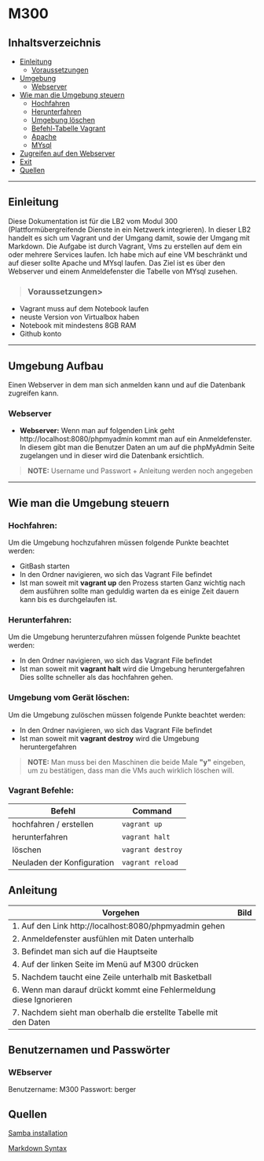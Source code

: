 # M300

## Inhaltsverzeichnis

- [Einleitung](#einleitung)
    - [Voraussetzungen](#voraussetzungen)
- [Umgebung](#umgebung)
	- [Webserver](#Webserver)
- [Wie man die Umgebung steuern](#umgebung-steuern)
    - [Hochfahren](#hochfahren)
    - [Herunterfahren](#herunterfahren)
    - [Umgebung löschen](#umgebung-löschen)
    - [Befehl-Tabelle Vagrant](#befehl-tabelle-vagrant)
    - [Apache](#apache)
    - [MYsql](#mysql)
- [Zugreifen auf den Webserver](#zugreifen-auf-den-webservern)
- [Exit](#exit)
- [Quellen](#quellen)

---

<a name="einleitung"></a>
## Einleitung

Diese Dokumentation ist für die LB2 vom Modul 300 (Plattformübergreifende Dienste in ein Netzwerk integrieren). In dieser LB2 handelt es sich um Vagrant und der Umgang damit, sowie der Umgang mit Markdown. Die Aufgabe ist durch Vagrant, Vms zu erstellen auf dem ein oder mehrere Services laufen. Ich habe mich auf eine VM beschränkt und auf dieser sollte Apache und MYsql laufen. Das Ziel ist es über den Webserver und einem Anmeldefenster die Tabelle von MYsql zusehen. 

<a name="voraussetzungen"></a>
>### Voraussetzungen>

- Vagrant muss auf dem Notebook laufen
- neuste Version von Virtualbox haben
- Notebook mit mindestens 8GB RAM
- Github konto

---

<a name="Umgebung-Aufbau"></a>
## Umgebung Aufbau

Einen Webserver in dem man sich anmelden kann und auf die Datenbank zugreifen kann. 


<a name="Webserver"></a>
### Webserver
- **Webserver:**
Wenn man auf folgenden Link geht http://localhost:8080/phpmyadmin kommt man auf ein Anmeldefenster. In diesem gibt man die Benutzer Daten an um auf die phpMyAdmin Seite zugelangen und in dieser wird die Datenbank ersichtlich. 
> **NOTE:** Username und Passwort + Anleitung werden noch angegeben

---

<a name="Wie-man-die-Umgebung-steuern"></a>
## Wie man die Umgebung steuern

<a name="hochfahren"></a>
### Hochfahren:

Um die Umgebung hochzufahren müssen folgende Punkte beachtet werden: 
- GitBash starten
- In den Ordner navigieren, wo sich das Vagrant File befindet
- Ist man soweit mit **vagrant up** den Prozess starten
Ganz wichtig nach dem ausführen sollte man geduldig warten da es einige Zeit dauern kann bis es durchgelaufen ist. 

<a name="herunterfahren"></a>
### Herunterfahren:

Um die Umgebung herunterzufahren müssen folgende Punkte beachtet werden: 
- In den Ordner navigieren, wo sich das Vagrant File befindet
- Ist man soweit mit **vagrant halt** wird die Umgebung heruntergefahren
Dies sollte schneller als das hochfahren gehen.

<a name="umgebung-löschen"></a>
### Umgebung vom Gerät löschen:

Um die Umgebung zulöschen müssen folgende Punkte beachtet werden: 
- In den Ordner navigieren, wo sich das Vagrant File befindet
- Ist man soweit mit **vagrant destroy** wird die Umgebung heruntergefahren
 
> **NOTE:** Man muss bei den Maschinen die beide Male **"y"** eingeben, um zu bestätigen, dass man die VMs auch wirklich löschen will.

<a name="Vagrant-Befehl"></a>
### Vagrant Befehle:

|Befehl    		   |Command                   |
|--------------------------|--------------------------|
|hochfahren / erstellen    |`vagrant up`              |
|herunterfahren            |`vagrant halt`            |
|löschen                   |`vagrant destroy`         |
|Neuladen der Konfiguration|`vagrant reload`          |

<a name="Anleitung"></a>
## Anleitung
|Vorgehen    		   |Bild                   |
|--------------------------|--------------------------|
| 1. Auf den Link http://localhost:8080/phpmyadmin gehen  		|          |
| 2. Anmeldefenster ausfühlen mit Daten unterhalb 	  		|          |
| 3. Befindet man sich auf die Hauptseite                 		|          |
| 4. Auf der linken Seite im Menü auf M300 drücken	  		|          |
| 5. Nachdem taucht eine Zeile unterhalb mit Basketball	  		|          |
| 6. Wenn man darauf drückt kommt eine Fehlermeldung diese Ignorieren	|          |
| 7. Nachdem sieht man oberhalb die erstellte Tabelle mit den Daten	|          |

<a name="benutzernamen-und-passwoerter"></a>
## Benutzernamen und Passwörter

<a name="ssh"></a>
### WEbserver

Benutzername: M300
Passwort: berger


<a name="quellen"></a>
## Quellen
[Samba installation](https://help.ubuntu.com/community/How%20to%20Create%20a%20Network%20Share%20Via%20Samba%20Via%20CLI%20(Command-line%20interface/Linux%20Terminal)%20-%20Uncomplicated,%20Simple%20and%20Brief%20Way!)

[Markdown Syntax](https://www.markdownguide.org/basic-syntax/)
